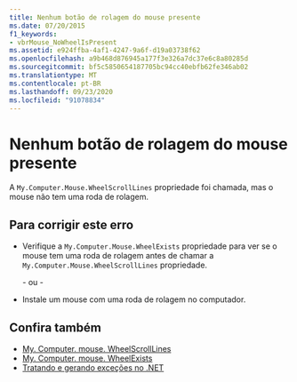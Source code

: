 ```yaml
---
title: Nenhum botão de rolagem do mouse presente
ms.date: 07/20/2015
f1_keywords:
- vbrMouse_NoWheelIsPresent
ms.assetid: e924ffba-4af1-4247-9a6f-d19a03738f62
ms.openlocfilehash: a9b468d876945a177f3e326a7dc37e6c8a80285d
ms.sourcegitcommit: bf5c5850654187705bc94cc40ebfb62fe346ab02
ms.translationtype: MT
ms.contentlocale: pt-BR
ms.lasthandoff: 09/23/2020
ms.locfileid: "91078834"
---
```

# <a name="no-mouse-wheel-is-present"></a>Nenhum botão de rolagem do mouse presente

A `My.Computer.Mouse.WheelScrollLines` propriedade foi chamada, mas o mouse não tem uma roda de rolagem.  
  
## <a name="to-correct-this-error"></a>Para corrigir este erro  
  
- Verifique a `My.Computer.Mouse.WheelExists` propriedade para ver se o mouse tem uma roda de rolagem antes de chamar a `My.Computer.Mouse.WheelScrollLines` propriedade.  
  
     - ou -  
  
- Instale um mouse com uma roda de rolagem no computador.  
  
## <a name="see-also"></a>Confira também

- [My. Computer. mouse. WheelScrollLines](xref:Microsoft.VisualBasic.Devices.Mouse.WheelScrollLines)
- [My. Computer. mouse. WheelExists](xref:Microsoft.VisualBasic.Devices.Mouse.WheelExists)
- [Tratando e gerando exceções no .NET](../../standard/exceptions/index.md)
